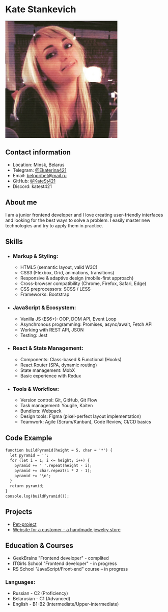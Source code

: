 # Kate Stankevich

![Photo](/assets/img/pic.png)

## Contact information

- Location: Minsk, Belarus
- Telegram: [@Ekaterina421](https://t.me/Ekaterina421)
- Email: belporibet@mail.ru
- GitHub: [@KateSt421](https://github.com/KateSt421)
- Discord: katest421

## About me

I am a junior frontend developer and I love creating user-friendly interfaces and looking for the best ways to solve a problem. I easily master new technologies and try to apply them in practice.

## Skills

- ### Markup & Styling:

  - HTML5 (semantic layout, valid W3C)
  - CSS3 (Flexbox, Grid, animations, transitions)
  - Responsive & adaptive design (mobile-first approach)
  - Cross-browser compatibility (Chrome, Firefox, Safari, Edge)
  - CSS preprocessors: SCSS / LESS
  - Frameworks: Bootstrap

- ### JavaScript & Ecosystem:

  - Vanilla JS (ES6+): OOP, DOM API, Event Loop
  - Asynchronous programming: Promises, async/await, Fetch API
  - Working with REST API, JSON
  - Testing: Jest

- ### React & State Management:

  - Components: Class-based & Functional (Hooks)
  - React Router (SPA, dynamic routing)
  - State management: MobX
  - Basic experience with Redux

- ### Tools & Workflow:

  - Version control: Git, GitHub, Git Flow
  - Task management: Yougile, Kaiten
  - Bundlers: Webpack
  - Design tools: Figma (pixel-perfect layout implementation)
  - Teamwork: Agile (Scrum/Kanban), Code Review, CI/CD basics

## Code Example

```
function buildPyramid(height = 5, char = '*') {
  let pyramid = '';
  for (let i = 1; i <= height; i++) {
    pyramid += ' '.repeat(height - i);
    pyramid += char.repeat(i * 2 - 1);
    pyramid += '\n';
  }
  return pyramid;
}
console.log(buildPyramid());
```

## Projects

- [Pet-project](https://polite-liger-b3086d.netlify.app/)
- [Website for a customer - a handmade jewelry store](https://rumpel-shpumpel.netlify.app/)

## Education & Courses

- GeekBrains "Frontend developer" - complited
- ITGirls School "Frontend developer" - in progress
- RS School "JavaScript/Front-end" course – in progress

### Languages:

- Russian - C2 (Proficiency)
- Belarusian - C1 (Advanced)
- English - B1-B2 (Intermediate/Upper-intermediate)
